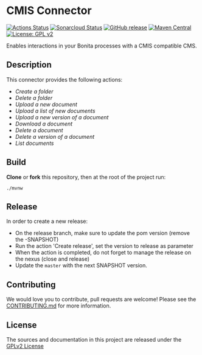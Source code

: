 # CMIS Connector

[![Actions Status](https://github.com/bonitasoft/bonita-connector-email/workflows/Build/badge.svg)](https://github.com/bonitasoft/bonita-connector-cmis/actions?query=workflow%3ABuild)
[![Sonarcloud Status](https://sonarcloud.io/api/project_badges/measure?project=bonitasoft_bonita-connector-cmis&metric=alert_status)](https://sonarcloud.io/dashboard?id=bonitasoft_bonita-connector-cmis)
[![GitHub release](https://img.shields.io/github/v/release/bonitasoft/bonita-connector-cmis?color=blue&label=Release)](https://github.com/bonitasoft/bonita-connector-cmis/releases)
[![Maven Central](https://img.shields.io/maven-central/v/org.bonitasoft.connectors/bonita-connector-cmis.svg?label=Maven%20Central&color=orange)](https://search.maven.org/search?q=g:%22org.bonitasoft.connectors%22%20AND%20a:%22bonita-connector-cmis%22)
[![License: GPL v2](https://img.shields.io/badge/License-GPL%20v2-yellow.svg)](https://www.gnu.org/licenses/old-licenses/gpl-2.0.en.html)

Enables interactions in your Bonita processes with a CMIS compatible CMS.

## Description

This connector provides the following actions:
* _Create a folder_
* _Delete a folder_
* _Upload a new document_
* _Upload a list of new documents_
* _Upload a new version of a document_
* _Download a document_
* _Delete a document_
* _Delete a version of a document_
* _List documents_

## Build

__Clone__ or __fork__ this repository, then at the root of the project run:

`./mvnw`

## Release

In order to create a new release: 
- On the release branch, make sure to update the pom version (remove the -SNAPSHOT)
- Run the action 'Create release', set the version to release as parameter
- When the action is completed, do not forget to manage the release on the nexus (close and release)
- Update the `master` with the next SNAPSHOT version.

## Contributing

We would love you to contribute, pull requests are welcome! Please see the [CONTRIBUTING.md](CONTRIBUTING.md) for more information.

## License

The sources and documentation in this project are released under the [GPLv2 License](LICENSE)
